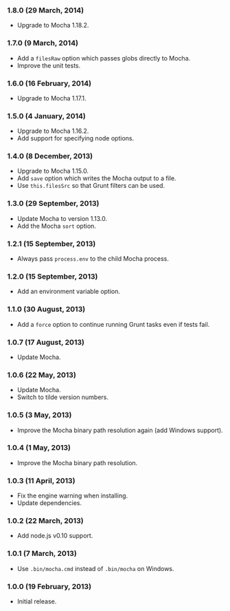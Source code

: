 ### 1.8.0 (29 March, 2014) ###

* Upgrade to Mocha 1.18.2.


### 1.7.0 (9 March, 2014) ###

* Add a `filesRaw` option which passes globs directly to Mocha.
* Improve the unit tests.


### 1.6.0 (16 February, 2014) ###

* Upgrade to Mocha 1.17.1.


### 1.5.0 (4 January, 2014) ###

* Upgrade to Mocha 1.16.2.
* Add support for specifying node options.


### 1.4.0 (8 December, 2013) ###

* Upgrade to Mocha 1.15.0.
* Add `save` option which writes the Mocha output to a file.
* Use `this.filesSrc` so that Grunt filters can be used.


### 1.3.0 (29 September, 2013) ###

* Update Mocha to version 1.13.0.
* Add the Mocha `sort` option.


### 1.2.1 (15 September, 2013) ###

* Always pass `process.env` to the child Mocha process.


### 1.2.0 (15 September, 2013) ###

* Add an environment variable option.


### 1.1.0 (30 August, 2013) ###

* Add a `force` option to continue running Grunt tasks even if tests fail.


### 1.0.7 (17 August, 2013) ###

* Update Mocha.


### 1.0.6 (22 May, 2013) ###

* Update Mocha.
* Switch to tilde version numbers.


### 1.0.5 (3 May, 2013) ###

* Improve the Mocha binary path resolution again (add Windows support).


### 1.0.4 (1 May, 2013) ###

* Improve the Mocha binary path resolution.


### 1.0.3 (11 April, 2013) ###

* Fix the engine warning when installing.
* Update dependencies.


### 1.0.2 (22 March, 2013) ###

* Add node.js v0.10 support.


### 1.0.1 (7 March, 2013) ###

* Use `.bin/mocha.cmd` instead of `.bin/mocha` on Windows.


### 1.0.0 (19 February, 2013) ###

* Initial release.
